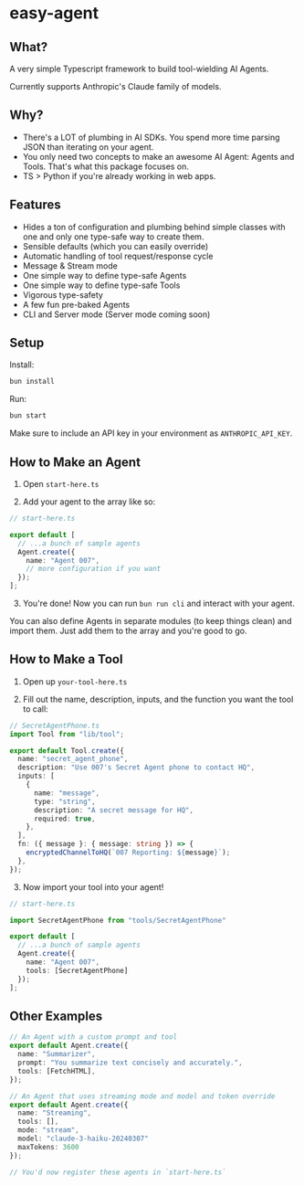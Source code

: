 # easy-agent

## What?

A very simple Typescript framework to build tool-wielding AI Agents.

Currently supports Anthropic's Claude family of models.

## Why?

- There's a LOT of plumbing in AI SDKs. You spend more time parsing JSON than iterating on your agent.
- You only need two concepts to make an awesome AI Agent: Agents and Tools. That's what this package focuses on.
- TS > Python if you're already working in web apps.

## Features

- Hides a ton of configuration and plumbing behind simple classes with one and only one type-safe way to create them.
- Sensible defaults (which you can easily override)
- Automatic handling of tool request/response cycle
- Message & Stream mode
- One simple way to define type-safe Agents
- One simple way to define type-safe Tools
- Vigorous type-safety
- A few fun pre-baked Agents
- CLI and Server mode (Server mode coming soon)

## Setup

Install:

```bash
bun install
```

Run:

```bash
bun start
```

Make sure to include an API key in your environment as `ANTHROPIC_API_KEY`.

## How to Make an Agent

1. Open `start-here.ts`

2. Add your agent to the array like so:

```ts
// start-here.ts

export default [
  // ...a bunch of sample agents
  Agent.create({
    name: "Agent 007",
    // more configuration if you want
  });
];
```

3. You're done! Now you can run `bun run cli` and interact with your agent.

You can also define Agents in separate modules (to keep things clean) and import them. Just add them to the array and you're good to go.

## How to Make a Tool

1. Open up `your-tool-here.ts`

2. Fill out the name, description, inputs, and the function you want the tool to call:

```ts
// SecretAgentPhone.ts
import Tool from "lib/tool";

export default Tool.create({
  name: "secret_agent_phone",
  description: "Use 007's Secret Agent phone to contact HQ",
  inputs: [
    {
      name: "message",
      type: "string",
      description: "A secret message for HQ",
      required: true,
    },
  ],
  fn: ({ message }: { message: string }) => {
    encryptedChannelToHQ(`007 Reporting: ${message}`);
  },
});
```

3. Now import your tool into your agent!

```ts
// start-here.ts

import SecretAgentPhone from "tools/SecretAgentPhone"

export default [
  // ...a bunch of sample agents
  Agent.create({
    name: "Agent 007",
    tools: [SecretAgentPhone]
  });
];
```

## Other Examples

```ts
// An Agent with a custom prompt and tool
export default Agent.create({
  name: "Summarizer",
  prompt: "You summarize text concisely and accurately.",
  tools: [FetchHTML],
});

// An Agent that uses streaming mode and model and token override
export default Agent.create({
  name: "Streaming",
  tools: [],
  mode: "stream",
  model: "claude-3-haiku-20240307"
  maxTokens: 3600
});

// You'd now register these agents in `start-here.ts`
```
